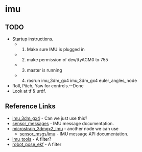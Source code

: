# imu

## TODO
* Startup instructions.
   * 1. Make sure IMU is plugged in
   * 2. make permission of dev/ttyACM0 to 755
   * 3. master is running
   * 4. rosrun imu_3dm_gx4 imu_3dm_gx4 euler_angles_node
* Roll, Pitch, Yaw for controls.--Done
* Look at tf & urdf.

## Reference Links
* [imu_3dm_gx4](http://wiki.ros.org/imu_3dm_gx4) - Can we just use this?
* [sensor_messages](http://wiki.ros.org/sensor_msgs) - IMU message documentation.
* [microstrain_3dmgx2_imu](https://wili.ros.org/microstrain_3dmgx2_imu) - another node we can use
    * [sensor_msgs/imu](http://docs.ros.org/api/sensor_msgs/html/msg/Imu.html) - IMU message API documentation.
* [imu_tools](http://wiki.ros.org/imu_tools?distro=indigo) - A filter?
* [robot_pose_ekf](http://wiki.ros.org/robot_pose_ekf) - A filter

